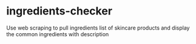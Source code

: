 # ingredients-checker
Use web scraping to pull ingredients list of skincare products and display the common ingredients with description

